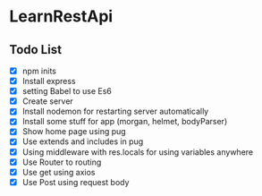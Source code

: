 # LearnRestApi

## Todo List

- [x] npm inits
- [x] Install express
- [x] setting Babel to use Es6
- [x] Create server
- [x] Install nodemon for restarting server automatically
- [x] Install some stuff for app (morgan, helmet, bodyParser)
- [x] Show home page using pug
- [x] Use extends and includes in pug
- [x] Using middleware with res.locals for using variables anywhere
- [x] Use Router to routing
- [x] Use get using axios
- [x] Use Post using request body
